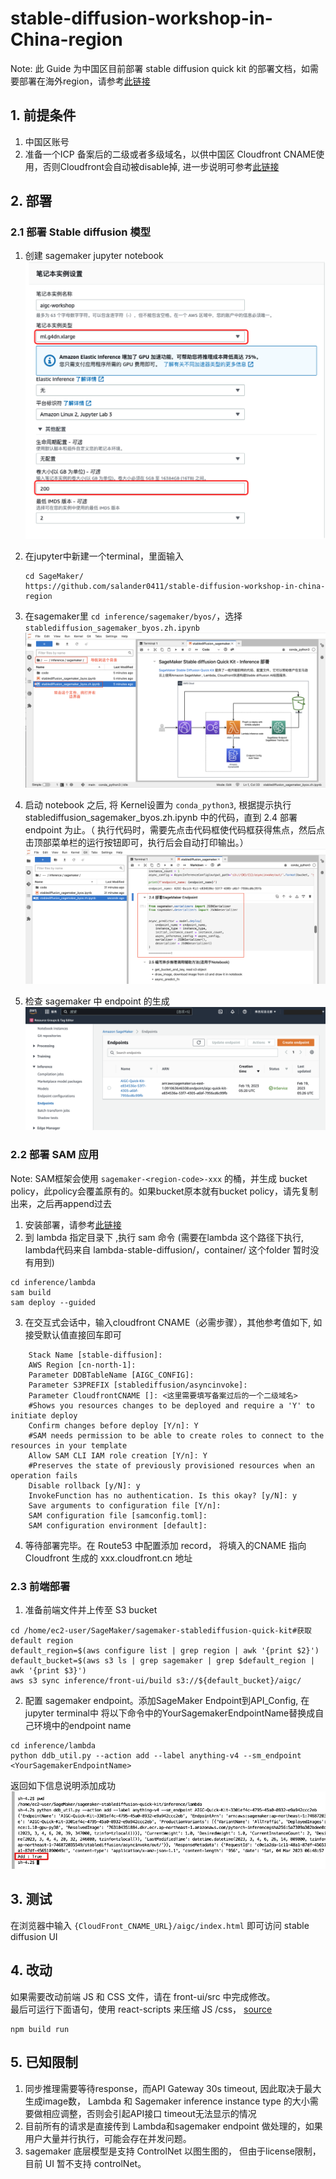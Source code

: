 # stable-diffusion-workshop-in-China-region

Note: 此 Guide 为中国区目前部署 stable diffusion quick kit 的部署文档，如需要部署在海外region，请参考[此链接](https://catalog.us-east-1.prod.workshops.aws/workshops/1ac668b1-dbd3-4b45-bf0a-5bc36138fcf1/zh-CN)


## 1. 前提条件
1. 中国区账号
2. 准备一个ICP 备案后的二级或者多级域名，以供中国区 Cloudfront CNAME使用，否则Cloudfront会自动被disable掉, 进一步说明可参考[此链接](https://docs.amazonaws.cn/aws/latest/userguide/cloudfront.html#feature-diff)

## 2. 部署

### 2.1 部署 Stable diffusion 模型
1. 创建 sagemaker jupyter notebook    
   ![](inference/images/prerequistes-sagemaker-notebook.png)

2. 在jupyter中新建一个terminal，里面输入    
   ````
   cd SageMaker/
   https://github.com/salander0411/stable-diffusion-workshop-in-china-region 
   ````
3. 在sagemaker里 ``cd inference/sagemaker/byos/``，选择 `stablediffusion_sagemaker_byos.zh.ipynb`   
   ![](inference/images/sagemaker-tab.png)

4. 启动 notebook 之后, 将 Kernel设置为 ``conda_python3``, 根据提示执行 stablediffusion_sagemaker_byos.zh.ipynb 中的代码，直到 2.4 部署 endpoint 为止。（ 执行代码时，需要先点击代码框使代码框获得焦点，然后点击顶部菜单栏的运行按钮即可，执行后会自动打印输出。）   
   ![](inference/images/2.4-deploy-endpoint.png)
5. 检查 sagemaker 中 endpoint 的生成    
   ![](inference/images/sagemaker-endpoint.png)

### 2.2 部署 SAM 应用

Note: SAM框架会使用 ``sagemaker-<region-code>-xxx`` 的桶，并生成 bucket policy，此policy会覆盖原有的。如果bucket原本就有bucket policy，请先复制出来，之后再append过去

1. 安装部署，请参考[此链接](https://docs.aws.amazon.com/serverless-application-model/latest/developerguide/serverless-getting-started.html)
2. 到 lambda 指定目录下 ,执行 sam 命令   (需要在lambda 这个路径下执行, lambda代码来自 lambda-stable-diffusion/，container/ 这个folder 暂时没有用到)   
  ````
  cd inference/lambda
  sam build
  sam deploy --guided
  ````
3. 在交互式会话中，输入cloudfront CNAME（必需步骤），其他参考值如下, 如接受默认值直接回车即可
```
	Stack Name [stable-diffusion]: 
	AWS Region [cn-north-1]: 
	Parameter DDBTableName [AIGC_CONFIG]: 
	Parameter S3PREFIX [stablediffusion/asyncinvoke]: 
	Parameter CloudfrontCNAME []: <这里需要填写备案过后的一个二级域名> 
	#Shows you resources changes to be deployed and require a 'Y' to initiate deploy
	Confirm changes before deploy [Y/n]: Y
	#SAM needs permission to be able to create roles to connect to the resources in your template
	Allow SAM CLI IAM role creation [Y/n]: Y
	#Preserves the state of previously provisioned resources when an operation fails
	Disable rollback [y/N]: y
	InvokeFunction has no authentication. Is this okay? [y/N]: y
	Save arguments to configuration file [Y/n]: 
	SAM configuration file [samconfig.toml]: 
	SAM configuration environment [default]: 

```

4. 等待部署完毕。在 Route53 中配置添加 record， 将填入的CNAME 指向 Cloudfront 生成的 xxx.cloudfront.cn 地址

### 2.3 前端部署
1. 准备前端文件并上传至 S3 bucket     
  ````
  cd /home/ec2-user/SageMaker/sagemaker-stablediffusion-quick-kit#获取default region
  default_region=$(aws configure list | grep region | awk '{print $2}')
  default_bucket=$(aws s3 ls | grep sagemaker | grep $default_region | awk '{print $3}')
  aws s3 sync inference/front-ui/build s3://${default_bucket}/aigc/
  ````
2. 配置 sagemaker endpoint。添加SageMaker Endpoint到API_Config, 在jupyter terminal中 将以下命令中的YourSagemakerEndpointName替换成自己环境中的endpoint name     
  ````
  cd inference/lambda
  python ddb_util.py --action add --label anything-v4 --sm_endpoint <YourSagemakerEndpointName>
  ````
   返回如下信息说明添加成功     
   ![](inference/images/ddb-success.jpeg)

## 3. 测试
在浏览器中输入 ``{CloudFront_CNAME_URL}/aigc/index.html`` 即可访问 stable diffusion UI

## 4. 改动
如果需要改动前端 JS 和 CSS 文件，请在 front-ui/src 中完成修改。   
最后可运行下面语句，使用 react-scripts  来压缩 JS /css， [source](https://www.npmjs.com/package/compress-create-react-app )
```
npm build run 
```

## 5. 已知限制
1. 同步推理需要等待response，而API Gateway 30s timeout,  因此取决于最大生成image数， Lambda 和 Sagemaker inference instance type 的大小需要做相应调整，否则会引起API接口 timeout无法显示的情况
2. 目前所有的请求是直接传到 Lambda和sagemaker endpoint 做处理的，如果用户大量并行执行，可能会存在并发问题。
3. sagemaker 底层模型是支持 ControlNet 以图生图的， 但由于license限制，目前 UI 暂不支持 controlNet。
